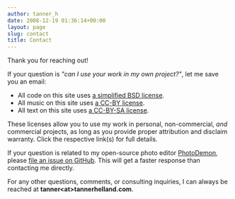 ```yaml
---
author: tanner_h
date: 2008-12-19 01:36:14+00:00
layout: page
slug: contact
title: Contact
---
```


Thank you for reaching out!

If your question is *"can I use your work in my own project?"*, let me save you an email:

- All code on this site uses [a simplified BSD license](https://opensource.org/licenses/bsd-license.php).  
- All music on this site uses [a CC-BY license](https://creativecommons.org/licenses/by/4.0/).  
- All text on this site uses [a CC-BY-SA license](https://creativecommons.org/licenses/by-sa/4.0/).

These licenses allow you to use my work in personal, non-commercial, *and* commercial projects, as long as you provide proper attribution and disclaim warranty.  Click the respective link(s) for full details.

If your question is related to my open-source photo editor [PhotoDemon](https://photodemon.org), please [file an issue on GitHub](https://github.com/tannerhelland/PhotoDemon/issues).  This will get a faster response than contacting me directly.

For any other questions, comments, or consulting inquiries, I can always be reached at **tanner&lt;at&gt;tannerhelland.com**.  